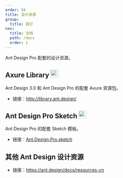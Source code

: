 ```yaml
---
order: 94
title: 设计资源
group:
  title: 其它
nav:
  title: 文档
  path: /docs
  order: 1
---
```


Ant Design Pro 配套的设计资源。

## Axure Library <img  class="icon" src="https://zos.alipayobjects.com/rmsportal/qXrCHrsuyrINSeerFOerLcTTFZiEzHAJ.png" width="24" />

Ant Design 3.0 和 Ant Design Pro 的配套 Axure 资源包。

- 链接：http://library.ant.design/

## Ant Design Pro Sketch <img class="icon" src="https://zos.alipayobjects.com/rmsportal/vfxJzCLqZxehgquvQNqX.png" width="24" />

Ant Design Pro 的配套 Sketch 模板。

- 链接：[Ant.Design.Pro.sketch](https://github.com/ant-design/ant-design/releases/download/resource/Ant.Design.Pro.sketch)

## 其他 Ant Design 设计资源

- 链接：https://ant.design/docs/resources-cn
